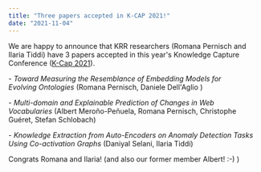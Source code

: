 ```yaml
---
title: "Three papers accepted in K-CAP 2021!"
date: "2021-11-04"
---
```


We are happy to announce that KRR researchers (Romana Pernisch and Ilaria Tiddi) have 3 papers accepted in this year's Knowledge Capture Conference ([K-Cap 2021](https://www.k-cap.org/2021/index.html)).  
  
\- _Toward Measuring the Resemblance of Embedding Models for  
Evolving Ontologies_ (Romana Pernisch, Daniele Dell'Aglio )  
  
\- _Multi-domain and Explainable Prediction of Changes in Web  
Vocabularies_ (Albert Meroño-Peñuela, Romana Pernisch, Christophe Guéret, Stefan Schlobach)  
  
\- _Knowledge Extraction from Auto-Encoders on Anomaly Detection Tasks Using Co-activation Graphs_ (Daniyal Selani, Ilaria Tiddi)  
  
Congrats Romana and Ilaria! (and also our former member Albert! :-) )
